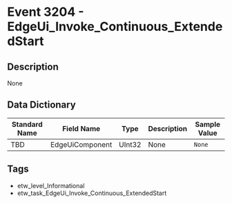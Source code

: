 # Event 3204 - EdgeUi_Invoke_Continuous_ExtendedStart

## Description
None

## Data Dictionary
|Standard Name|Field Name|Type|Description|Sample Value|
|---|---|---|---|---|
|TBD|EdgeUiComponent|UInt32|None|`None`|

## Tags
* etw_level_Informational
* etw_task_EdgeUi_Invoke_Continuous_ExtendedStart